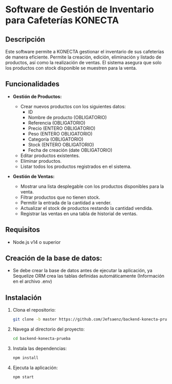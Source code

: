 # Software de Gestión de Inventario para Cafeterías KONECTA

## Descripción

Este software permite a KONECTA gestionar el inventario de sus cafeterías de manera eficiente. Permite la creación, edición, eliminación y listado de productos, así como la realización de ventas. El sistema asegura que solo los productos con stock disponible se muestren para la venta.

## Funcionalidades

- **Gestión de Productos:**
  - Crear nuevos productos con los siguientes datos:
    - ID
    - Nombre de producto (OBLIGATORIO)
    - Referencia (OBLIGATORIO)
    - Precio (ENTERO OBLIGATORIO)
    - Peso (ENTERO OBLIGATORIO)
    - Categoría (OBLIGATORIO)
    - Stock (ENTERO OBLIGATORIO)
    - Fecha de creación (date OBLIGATORIO)
  - Editar productos existentes.
  - Eliminar productos.
  - Listar todos los productos registrados en el sistema.

- **Gestión de Ventas:**
  - Mostrar una lista desplegable con los productos disponibles para la venta.
  - Filtrar productos que no tienen stock.
  - Permitir la entrada de la cantidad a vender.
  - Actualizar el stock de productos restando la cantidad vendida.
  - Registrar las ventas en una tabla de historial de ventas.

## Requisitos

- Node.js v14 o superior

## Creación de la base de datos:

- Se debe crear la base de datos antes de ejecutar la aplicación, ya Sequelize ORM crea las tablas definidas automáticamente (Información en el archivo .env)

## Instalación

1. Clona el repositorio:
   ```bash
   git clone -b master https://github.com/Jefsaenz/backend-konecta-prueba.git

2. Navega al directorio del proyecto:
   ```bash
   cd backend-konecta-prueba

3. Instala las dependencias:
   ```bash
   npm install


4. Ejecuta la aplicación:
   ```bash
   npm start
